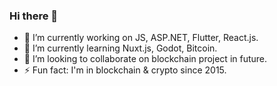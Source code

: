 ### Hi there 👋

- 🔭 I’m currently working on JS, ASP.NET, Flutter, React.js.
- 🌱 I’m currently learning Nuxt.js, Godot, Bitcoin.
- 👯 I’m looking to collaborate on blockchain project in future.
- ⚡ Fun fact: I'm in blockchain & crypto since 2015.



